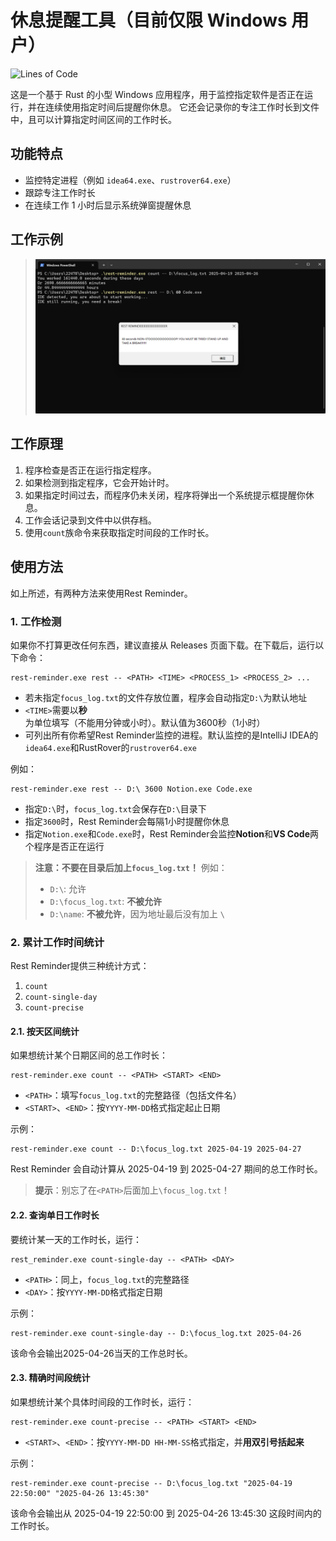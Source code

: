 # 休息提醒工具（目前仅限 Windows 用户）

![Lines of Code](https://img.shields.io/endpoint?url=https://Emil-Stampfly-He.github.io/rest-reminder/badge.json)

这是一个基于 Rust 的小型 Windows 应用程序，用于监控指定软件是否正在运行，并在连续使用指定时间后提醒你休息。
它还会记录你的专注工作时长到文件中，且可以计算指定时间区间的工作时长。

## 功能特点

- 监控特定进程（例如 `idea64.exe`、`rustrover64.exe`）
- 跟踪专注工作时长
- 在连续工作 1 小时后显示系统弹窗提醒休息

## 工作示例

> ![截图](Screenshot.png)

## 工作原理

1. 程序检查是否正在运行指定程序。
2. 如果检测到指定程序，它会开始计时。
3. 如果指定时间过去，而程序仍未关闭，程序将弹出一个系统提示框提醒你休息。
4. 工作会话记录到文件中以供存档。
5. 使用`count`族命令来获取指定时间段的工作时长。

## 使用方法
如上所述，有两种方法来使用Rest Reminder。

### 1. 工作检测
如果你不打算更改任何东西，建议直接从 Releases 页面下载。在下载后，运行以下命令：

```aiignore
rest-reminder.exe rest -- <PATH> <TIME> <PROCESS_1> <PROCESS_2> ...
```
* 若未指定`focus_log.txt`的文件存放位置，程序会自动指定`D:\`为默认地址
* `<TIME>`需要以**秒**为单位填写（不能用分钟或小时）。默认值为3600秒（1小时）
* 可列出所有你希望Rest Reminder监控的进程。默认监控的是IntelliJ IDEA的`idea64.exe`和RustRover的`rustrover64.exe`

例如：
```aiignore
rest-reminder.exe rest -- D:\ 3600 Notion.exe Code.exe
```
* 指定`D:\`时，`focus_log.txt`会保存在`D:\`目录下
* 指定`3600`时，Rest Reminder会每隔1小时提醒你休息
* 指定`Notion.exe`和`Code.exe`时，Rest Reminder会监控**Notion**和**VS Code**两个程序是否正在运行

> **注意：不要在目录后加上`focus_log.txt`！** 例如：
> * `D:\`: 允许
> * `D:\focus_log.txt`: **不被允许**
> * `D:\name`: **不被允许**，因为地址最后没有加上 `\`


### 2. 累计工作时间统计
Rest Reminder提供三种统计方式：
1. `count`
2. `count-single-day`
3. `count-precise`

#### 2.1. 按天区间统计
如果想统计某个日期区间的总工作时长：
```aiignore
rest-reminder.exe count -- <PATH> <START> <END>
```
* `<PATH>`：填写`focus_log.txt`的完整路径（包括文件名）
* `<START>`、`<END>`：按`YYYY-MM-DD`格式指定起止日期

示例：
```aiignore
rest-reminder.exe count -- D:\focus_log.txt 2025-04-19 2025-04-27
```
Rest Reminder 会自动计算从 2025-04-19 到 2025-04-27 期间的总工作时长。
> **提示**：别忘了在`<PATH>`后面加上`\focus_log.txt`！

#### 2.2. 查询单日工作时长
要统计某一天的工作时长，运行：
```aiignore
rest_reminder.exe count-single-day -- <PATH> <DAY>
```
* `<PATH>`：同上，`focus_log.txt`的完整路径
* `<DAY>`：按`YYYY-MM-DD`格式指定日期

示例：
```aiignore
rest-reminder.exe count-single-day -- D:\focus_log.txt 2025-04-26
```
该命令会输出2025-04-26当天的工作总时长。

#### 2.3. 精确时间段统计
如果想统计某个具体时间段的工作时长，运行：
```aiignore
rest-reminder.exe count-precise -- <PATH> <START> <END>
```
* `<START>`、`<END>`：按`YYYY-MM-DD HH-MM-SS`格式指定，并**用双引号括起来**

示例：
```aiignore
rest-reminder.exe count-precise -- D:\focus_log.txt "2025-04-19 22:50:00" "2025-04-26 13:45:30"
```
该命令会输出从 2025-04-19 22:50:00 到 2025-04-26 13:45:30 这段时间内的工作时长。